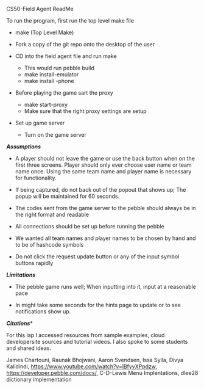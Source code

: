 CS50-Field Agent ReadMe

To run the program, first run the top level make file


* make (Top Level Make)

* Fork a copy of the git repo onto the desktop of the user
* CD into the field agent file and run make
	* This would run pebble build
	* make install-emulator 
	* make install -phone
* Before playing the game sart the proxy
	* make start-proxy
	* Make sure that the right proxy settings are setup

* Set up game server
	* Turn on the game server 

***Assumptions***

* A player should not leave the game or use the back button when on the first three screens. Player should only ever choose user name or team name once. Using the same team name and player name is necessary for functionality. 

* If being captured, do not back out of the popout that shows up; The popup will be maintained for 60 seconds.

* The codes sent from the game server to the pebble should always be in the right format and readable

* All connections should be set up before running the pebble

* We wanted all team names and player names to be chosen by hand and to be of hashcode symbols

* Do not click the request update button or any of the input symbol buttons rapidly


***Limitations***

* The pebble game runs well; When inputting into it, input at a reasonable pace

* In might take some seconds for the hints page to update or to see notifications show up.

***Citations****

For this lap I accessed resources from sample examples, cloud developersite sources and tutorial videos. I also spoke to some students and shared ideas.

James Chartouni, Raunak Bhojwani, Aaron Svendsen, Issa Sylla, Divya Kalidindi, https://www.youtube.com/watch?v=lBfyvXPpdzw, https://developer.pebble.com/docs/, C-D-Lewis Menu Implentations, dlee28 dictionary implementation 






